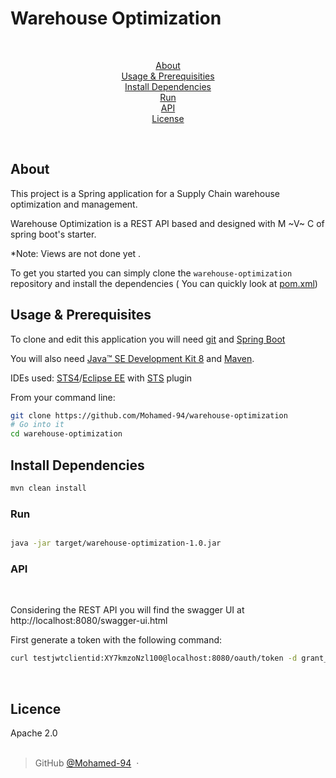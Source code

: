 # Warehouse Optimization
<br>

<p align="center">
  <a href="#about">About</a> 
<br>
  <a href="#usage-&-prerequisities">Usage & Prerequisities</a> 
  <br>
  <a href="#install-dependencies">Install Dependencies</a> 
  <br>
  <a href="#run">Run</a> 
  <br>
  <a href="#api">API</a> 
    <br>
  <a href="#license">License</a>
</p>
<br>
  
## About
  
This project is a Spring application for a Supply Chain warehouse optimization and management.

Warehouse Optimization is a REST API based and designed with M ~V~ C of spring boot's starter.
 
*Note: Views are not done yet .
  
To get you started you can simply clone the `warehouse-optimization` repository and install the dependencies ( You can quickly look at [pom.xml](https://github.com/Mohamed94/warehouse-optimization/pom.xml))


## Usage & Prerequisites

To clone and edit this application you will need [git](https://git-scm.com/) and [Spring Boot](https://projects.spring.io/spring-boot/)

You will also need [Java™ SE Development Kit 8](http://www.oracle.com/technetwork/java/javase/downloads) and [Maven](https://maven.apache.org/download.cgi).
<br>

IDEs used: [STS4](https://spring.io/tools)/[Eclipse EE](https://www.eclipse.org/downloads/packages/release/kepler/sr2/eclipse-ide-java-ee-developers) with [STS](https://spring.io/tools) plugin

From your command line:

```bash
git clone https://github.com/Mohamed-94/warehouse-optimization
# Go into it
cd warehouse-optimization

```

## Install Dependencies


```bash
mvn clean install
```

### Run
 
```bash

java -jar target/warehouse-optimization-1.0.jar
```

### API
<br>

Considering the REST API you will find the swagger UI at http://localhost:8080/swagger-ui.html

First generate a token with the following command:

```bash
curl testjwtclientid:XY7kmzoNzl100@localhost:8080/oauth/token -d grant_type=password -d username=user -d password=jwtpass
```
<br>

## Licence

Apache 2.0
<br>
<br>

> GitHub [@Mohamed-94](https://github.com/Mohamed-94) &nbsp;&middot;&nbsp;
